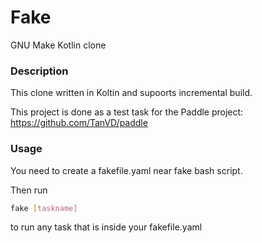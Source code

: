# Fake
GNU Make Kotlin clone

### Description

This clone written in Koltin and supoorts incremental build.


This project is done as a test task for the Paddle project:
https://github.com/TanVD/paddle

### Usage

You need to create a fakefile.yaml near fake bash script.

Then run 
```sh
fake [taskname]
```
to run any task that is inside your fakefile.yaml


